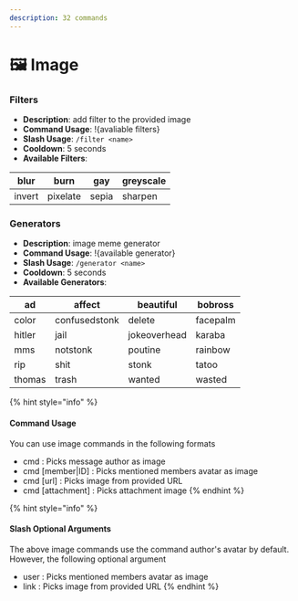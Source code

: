 ```yaml
---
description: 32 commands
---
```


# 🖼 Image

### Filters

* **Description**: add filter to the provided image
* **Command Usage**: !{avaliable filters}
* **Slash Usage**: `/filter <name>`
* **Cooldown**: 5 seconds
* **Available Filters**:

| blur   | burn     | gay   | greyscale |
| ------ | -------- | ----- | --------- |
| invert | pixelate | sepia | sharpen   |

### Generators

* **Description**: image meme generator
* **Command Usage**: !{available generator}
* **Slash Usage**: `/generator <name>`
* **Cooldown**: 5 seconds
* **Available Generators**:

| ad     | affect        | beautiful    | bobross  |
| ------ | ------------- | ------------ | -------- |
| color  | confusedstonk | delete       | facepalm |
| hitler | jail          | jokeoverhead | karaba   |
| mms    | notstonk      | poutine      | rainbow  |
| rip    | shit          | stonk        | tatoo    |
| thomas | trash         | wanted       | wasted   |

{% hint style="info" %}
#### Command Usage

You can use image commands in the following formats

* cmd : Picks message author as image
* cmd \[member|ID] : Picks mentioned members avatar as image
* cmd \[url] : Picks image from provided URL
* cmd \[attachment] : Picks attachment image
{% endhint %}

{% hint style="info" %}
#### Slash Optional Arguments

The above image commands use the command author's avatar by default. However, the following optional argument

* user : Picks mentioned members avatar as image
* link : Picks image from provided URL
{% endhint %}
